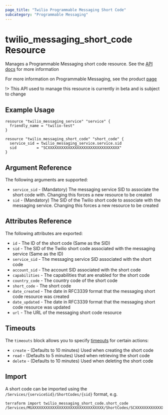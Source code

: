 ```yaml
---
page_title: "Twilio Programmable Messaging Short Code"
subcategory: "Programmable Messaging"
---
```


# twilio_messaging_short_code Resource

Manages a Programmable Messaging short code resource. See the [API docs](https://www.twilio.com/docs/sms/services/api/shortcode-resource) for more information

For more information on Programmable Messaging, see the product [page](https://www.twilio.com/messaging)

!> This API used to manage this resource is currently in beta and is subject to change

## Example Usage

```hcl
resource "twilio_messaging_service" "service" {
  friendly_name = "twilio-test"
}

resource "twilio_messaging_short_code" "short_code" {
  service_sid = twilio_messaging_service.service.sid
  sid         = "SCXXXXXXXXXXXXXXXXXXXXXXXXXXXXXXXX"
}
```

## Argument Reference

The following arguments are supported:

- `service_sid` - (Mandatory) The messaging service SID to associate the short code with. Changing this forces a new resource to be created
- `sid` - (Mandatory) The SID of the Twilio short code to associate with the messaging service. Changing this forces a new resource to be created

## Attributes Reference

The following attributes are exported:

- `id` - The ID of the short code (Same as the SID)
- `sid` - The SID of the Twilio short code associated with the messaging service (Same as the ID)
- `service_sid` - The messaging service SID associated with the short code
- `account_sid` - The account SID associated with the short code
- `capabilities` - The capabilities that are enabled for the short code
- `country_code` - The country code of the short code
- `short_code` - The short code
- `date_created` - The date in RFC3339 format that the messaging short code resource was created
- `date_updated` - The date in RFC3339 format that the messaging short code resource was updated
- `url` - The URL of the messaging short code resource

## Timeouts

The `timeouts` block allows you to specify [timeouts](https://www.terraform.io/docs/configuration/resources.html#timeouts) for certain actions:

- `create` - (Defaults to 10 minutes) Used when creating the short code
- `read` - (Defaults to 5 minutes) Used when retrieving the short code
- `delete` - (Defaults to 10 minutes) Used when deleting the short code

## Import

A short code can be imported using the `/Services/{serviceSid}/ShortCodes/{sid}` format, e.g.

```shell
terraform import twilio_messaging_short_code.short_code /Services/MGXXXXXXXXXXXXXXXXXXXXXXXXXXXXXXXX/ShortCodes/SCXXXXXXXXXXXXXXXXXXXXXXXXXXXXXXXX
```
